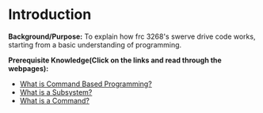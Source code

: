 # Introduction

**Background/Purpose:** To explain how frc 3268's swerve drive code works, starting from a basic understanding of programming.

**Prerequisite Knowledge(Click on the links and read through the webpages):**
- [What is Command Based Programming?]( https://docs.wpilib.org/en/stable/docs/software/commandbased/what-is-command-based.html)
- [What is a Subsystem?](https://docs.wpilib.org/en/stable/docs/software/commandbased/crescendo.subsystems.html)
- [What is a Command?](https://docs.wpilib.org/en/stable/docs/software/commandbased/commands.html)
